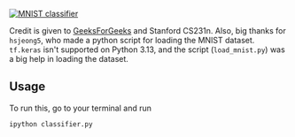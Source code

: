 [![MNIST classifier](https://extouchtriangle-readme-stats.vercel.app/api/pin/?username=extouchtriangle&repo=mnist-classifier&theme=tokyonight&border_color=43c2b2&show_owner=true)](https://github.com/extouchtriangle/mnist-classifier)

Credit is given to [GeeksForGeeks](https://www.geeksforgeeks.org/handwritten-digit-recognition-using-neural-network/)
and Stanford CS231n.
Also, big thanks for `hsjeong5`,
who made a python script for loading the MNIST dataset.
`tf.keras` isn't supported on Python 3.13, and the script (`load_mnist.py`)
was a big help in loading the dataset.

## Usage

To run this, go to your terminal and run

```bash
ipython classifier.py
```
